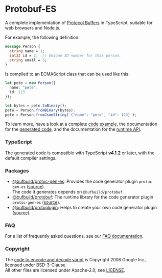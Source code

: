 Protobuf-ES
===========

A complete implementation of [Protocol Buffers](https://developers.google.com/protocol-buffers) in TypeScript,
suitable for web browsers and Node.js.

For example, the following definition:

```protobuf
message Person {
  string name = 1;
  int32 id = 2;  // Unique ID number for this person.
  string email = 3;
}
```

Is compiled to an ECMAScript class that can be used like this:

```typescript
let pete = new Person({
  name: "pete",
  id: 123
});

let bytes = pete.toBinary();
pete = Person.fromBinary(bytes);
pete = Person.fromJsonString('{"name": "pete", "id": 123}');
```

To learn more, have a look at a complete [code example](https://github.com/bufbuild/protobuf-es/tree/main/packages/protobuf-example), 
the documentation for the [generated code](https://github.com/bufbuild/protobuf-es/blob/main/docs/generated_code.md), 
and the documentation for the [runtime API](https://github.com/bufbuild/protobuf-es/blob/main/docs/runtime_api.md).


### TypeScript

The generated code is compatible with TypeScript **v4.1.2** or later, with the default compiler settings.


### Packages

- [@bufbuild/protoc-gen-es](https://www.npmjs.com/package/@bufbuild/protoc-gen-es):
  Provides the code generator plugin `protoc-gen-es` ([source](packages/protoc-gen-es)).   
  The code it generates depends on `@bufbuild/protobuf`.
- [@bufbuild/protobuf](https://www.npmjs.com/package/@bufbuild/protobuf):
  The runtime library for the code generator plugin `protoc-gen-es` ([source](packages/protobuf)).
- [@bufbuild/protoplugin](https://www.npmjs.com/package/@bufbuild/protoplugin):
  Helps to create your own code generator plugin ([source](packages/protoplugin)).

### FAQ

For a list of frequently asked questions, see our [FAQ documentation](docs/faq.md).


### Copyright

The [code to encode and decode varint](packages/protobuf/src/google/varint.ts) is Copyright 2008 Google Inc., licensed 
under BSD-3-Clause.  
All other files are licensed under Apache-2.0, see [LICENSE](LICENSE).
